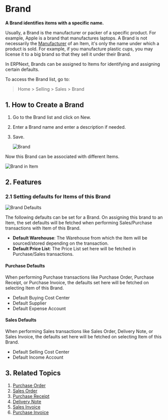 <!-- add-breadcrumbs -->
# Brand

**A Brand identifies items with a specific name.**

Usually, a Brand is the manufacturer or packer of a specific product. For example, Apple is a brand that manufactures laptops. A Brand is not necessarily the [Manufacturer](/docs/v13/user/manual/en/stock/manufacturer) of an Item, it's only the name under which a product is sold. For example, if you manufacture plastic cups, you may license it to a big brand so that they sell it under their Brand.

In ERPNext, Brands can be assigned to Items for identifying and assigning certain defaults.

To access the Brand list, go to:

> Home > Selling > Sales > Brand

## 1. How to Create a Brand
1. Go to the Brand list and click on New.
1. Enter a Brand name and enter a description if needed.
1. Save.

    ![Brand](/docs/v13/assets/img/selling/brand.png)

Now this Brand can be associated with different Items.

![Brand in Item](/docs/v13/assets/img/selling/brand-in-item.png)

## 2. Features
### 2.1 Setting defaults for Items of this Brand

![Brand Defaults](/docs/v13/assets/img/selling/brand-defaults.png)

The following defaults can be set for a Brand. On assigning this brand to an Item, the set defaults will be fetched when performing Sales/Purchase transactions with Item of this Brand.

* **Default Warehouse**: The Warehouse from which the Item will be sourced/stored depending on the transaction.
* **Default Price List**: The Price List set here will be fetched in Purchase/Sales transactions.

#### Purchase Defaults
When performing Purchase transactions like Purchase Order, Purchase Receipt, or Purchase Invoice, the defaults set here will be fetched on selecting Item of this Brand.

* Default Buying Cost Center
* Default Supplier
* Default Expense Account

#### Sales Defaults
When performing Sales transactions like Sales Order, Delivery Note, or Sales Invoice, the defaults set here will be fetched on selecting Item of this Brand.

* Default Selling Cost Center
* Default Income Account

## 3. Related Topics
1. [Purchase Order](/docs/v13/user/manual/en/buying/purchase-order)
1. [Sales Order](/docs/v13/user/manual/en/selling/sales-order)
1. [Purchase Receipt](/docs/v13/user/manual/en/stock/purchase-receipt)
1. [Delivery Note](/docs/v13/user/manual/en/stock/delivery-note)
1. [Sales Invoice](/docs/v13/user/manual/en/accounts/sales-invoice)
1. [Purchase Invoice](/docs/v13/user/manual/en/accounts/purchase-invoice)
